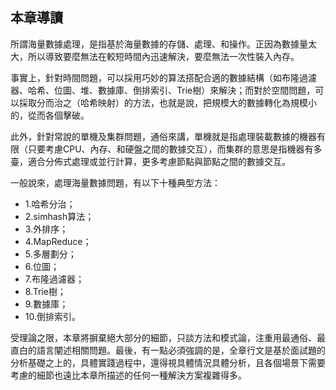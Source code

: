 ## 本章導讀

所謂海量數據處理，是指基於海量數據的存儲、處理、和操作。正因為數據量太大，所以導致要麼無法在較短時間內迅速解決，要麼無法一次性裝入內存。

事實上，針對時間問題，可以採用巧妙的算法搭配合適的數據結構（如布隆過濾器、哈希、位圖、堆、數據庫、倒排索引、Trie樹）來解決；而對於空間問題，可以採取分而治之（哈希映射）的方法，也就是說，把規模大的數據轉化為規模小的，從而各個擊破。

此外，針對常說的單機及集群問題，通俗來講，單機就是指處理裝載數據的機器有限（只要考慮CPU、內存、和硬盤之間的數據交互），而集群的意思是指機器有多臺，適合分佈式處理或並行計算，更多考慮節點與節點之間的數據交互。

一般說來，處理海量數據問題，有以下十種典型方法：
 - 1.哈希分治；
 - 2.simhash算法；
 - 3.外排序；
 - 4.MapReduce；
 - 5.多層劃分；
 - 6.位圖；
 - 7.布隆過濾器；
 - 8.Trie樹；
 - 9.數據庫；
 - 10.倒排索引。
 
受理論之限，本章將摒棄絕大部分的細節，只談方法和模式論，注重用最通俗、最直白的語言闡述相關問題。最後，有一點必須強調的是，全章行文是基於面試題的分析基礎之上的，具體實踐過程中，還得視具體情況具體分析，且各個場景下需要考慮的細節也遠比本章所描述的任何一種解決方案複雜得多。
